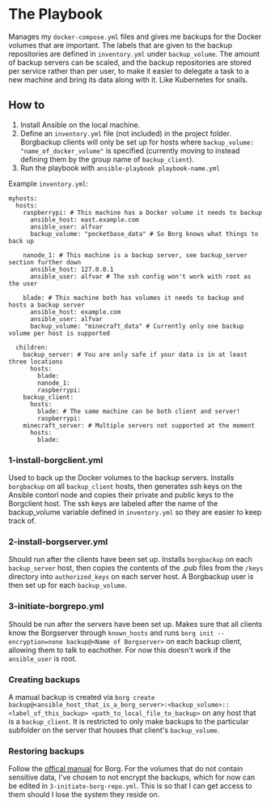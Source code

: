 # The Playbook
Manages my `docker-compose.yml` files and gives me backups for the Docker volumes that are important. The labels that are given to the backup repositories are defined in `inventory.yml` under `backup_volume`. The amount of backup servers can be scaled, and the backup repositories are stored per service rather than per user, to make it easier to delegate a task to a new machine and bring its data along with it. Like Kubernetes for snails.

## How to
1. Install Ansible on the local machine.
2. Define an `inventory.yml` file (not included) in the project folder. Borgbackup clients will only be set up for hosts where `backup_volume: "name_of_docker_volume"` is specified (currently moving to instead defining them by the group name of `backup_client`). 
3. Run the playbook with `ansible-playbook playbook-name.yml`

Example `inventory.yml`:

```
myhosts:
  hosts:
    raspberrypi: # This machine has a Docker volume it needs to backup
      ansible_host: east.example.com
      ansible_user: alfvar
      backup_volume: "pocketbase_data" # So Borg knows what things to back up
        
    nanode_1: # This machine is a backup server, see backup_server section further down
      ansible_host: 127.0.0.1
      ansible_user: alfvar # The ssh config won't work with root as the user

    blade: # This machine both has volumes it needs to backup and hosts a backup server
      ansible_host: example.com
      ansible_user: alfvar
      backup_volume: "minecraft_data" # Currently only one backup volume per host is supported

  children:
    backup_server: # You are only safe if your data is in at least three locations
      hosts:
        blade:
        nanode_1:
        raspberrypi:
    backup_client:
      hosts:
        blade: # The same machine can be both client and server!
        raspberrypi:
    minecraft_server: # Multiple servers not supported at the moment
      hosts:
        blade:
```


### 1-install-borgclient.yml
Used to back up the Docker volumes to the backup servers. Installs `borgbackup` on all `backup_client` hosts, then generates ssh keys on the Ansible contorl node and copies their private and public keys to the Borgclient host. The ssh keys are labeled after the name of the backup_volume variable defined in `inventory.yml` so they are easier to keep track of.

### 2-install-borgserver.yml
Should run after the clients have been set up. Installs `borgbackup` on each `backup_server` host, then copies the contents of the .pub files from the `/keys` directory into `authorized_keys` on each server host. A Borgbackup user is then set up for each `backup_volume`. 

### 3-initiate-borgrepo.yml
Should be run after the servers have been set up. Makes sure that all clients know the Borgserver through `known_hosts` and runs `borg init --encryption=none backup@<Name of Borgserver>` on each backup client, allowing them to talk to eachother. For now this doesn't work if the `ansible_user` is root. 

### Creating backups
A manual backup is created via `borg create backup@<ansible_host_that_is_a_borg_server>:<backup_volume>::<label_of_this_backup> <path_to_local_file_to_backup>` on any host that is a `backup_client`. It is restricted to only make backups to the particular subfolder on the server that houses that client's `backup_volume`.

### Restoring backups
Follow the [offical manual](https://borgbackup.readthedocs.io/en/stable/index.html) for Borg. For the volumes that do not contain sensitive data, I've chosen to not encrypt the backups, which for now can be edited in `3-initiate-borg-repo.yml`. This is so that I can get access to them should I lose the system they reside on.
